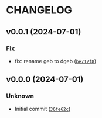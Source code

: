 # CHANGELOG

## v0.0.1 (2024-07-01)

### Fix

* fix: rename geb to dgeb ([`be712f8`](https://github.com/TattaBio/DGEB/commit/be712f8d19678801b9148ac8397f13afe826871b))

## v0.0.0 (2024-07-01)

### Unknown

* Initial commit ([`36fe62c`](https://github.com/TattaBio/DGEB/commit/36fe62c234331de97f2827a49bf62d5c35b92a1f))
